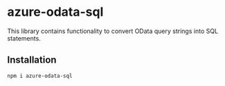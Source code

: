 # azure-odata-sql

This library contains functionality to convert OData query strings into SQL
statements.

## Installation

    npm i azure-odata-sql
